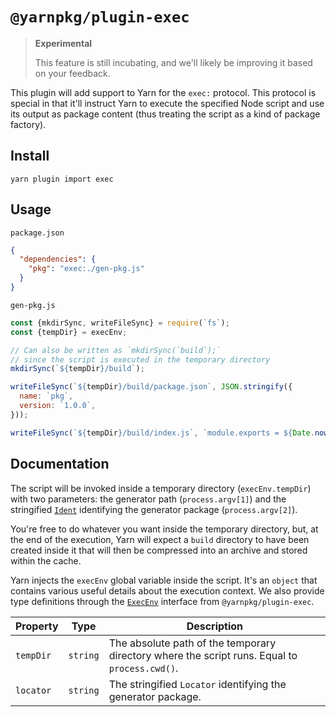 # `@yarnpkg/plugin-exec`

> **Experimental**
>
> This feature is still incubating, and we'll likely be improving it based on your feedback.

This plugin will add support to Yarn for the `exec:` protocol. This protocol is special in that it'll instruct Yarn to execute the specified Node script and use its output as package content (thus treating the script as a kind of package factory).

## Install

```
yarn plugin import exec
```

## Usage

`package.json`

```json
{
  "dependencies": {
    "pkg": "exec:./gen-pkg.js"
  }
}
```

`gen-pkg.js`

```js
const {mkdirSync, writeFileSync} = require(`fs`);
const {tempDir} = execEnv;

// Can also be written as `mkdirSync(`build`);`
// since the script is executed in the temporary directory
mkdirSync(`${tempDir}/build`);

writeFileSync(`${tempDir}/build/package.json`, JSON.stringify({
  name: `pkg`,
  version: `1.0.0`,
}));

writeFileSync(`${tempDir}/build/index.js`, `module.exports = ${Date.now()};\n`);
```

## Documentation

The script will be invoked inside a temporary directory (`execEnv.tempDir`) with two parameters: the generator path (`process.argv[1]`) and the stringified [`Ident`](/api/interfaces/yarnpkg_core.ident.html) identifying the generator package (`process.argv[2]`).

You're free to do whatever you want inside the temporary directory, but, at the end of the execution, Yarn will expect a `build` directory to have been created inside it that will then be compressed into an archive and stored within the cache.

Yarn injects the `execEnv` global variable inside the script. It's an `object` that contains various useful details about the execution context. We also provide type definitions through the [`ExecEnv`](/api/interfaces/plugin_exec.execenv.html) interface from `@yarnpkg/plugin-exec`.

| Property        | Type     | Description                                                                                   |
| --------------- | -------- | --------------------------------------------------------------------------------------------- |
| `tempDir`       | `string` | The absolute path of the temporary directory where the script runs. Equal to `process.cwd()`. |
| `locator`       | `string` | The stringified `Locator` identifying the generator package.                                  |

